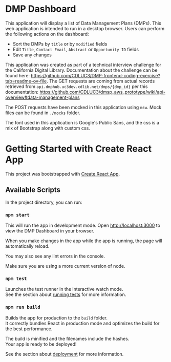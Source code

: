 # DMP Dashboard

This application will display a list of Data Management Plans (DMPs). This web application is intended to run in a desktop browser. Users can perform the following actions on the dashboard:

- Sort the DMPs by `title` or by `modified` fields
- Edit `Title`, `Contact Email`, `Abstract` or `Opportunity ID` fields
- Save any changes

This application was created as part of a technical interview challenge for the California Digital Library. Documentation about the challenge can be found here: https://github.com/CDLUC3/DMP-frontend-coding-exercise?tab=readme-ov-file. The GET requests are coming from actual records retrieved from `api.dmphub.uc3dev.cdlib.net/dmps/{dmp_id}` per this documentation: https://github.com/CDLUC3/dmsp_aws_prototype/wiki/api-overview#data-management-plans

The POST requests have been mocked in this application using `msw`. Mock files can be found in `./mocks` folder.

The font used in this application is Google's Public Sans, and the css is a mix of Bootstrap along with custom css.

# Getting Started with Create React App

This project was bootstrapped with [Create React App](https://github.com/facebook/create-react-app).

## Available Scripts

In the project directory, you can run:

### `npm start`

This will run the app in development mode.
Open [http://localhost:3000](http://localhost:3000) to view the DMP Dashboard in your browser.

When you make changes in the app while the app is running, the page will automatically reload.

You may also see any lint errors in the console.

Make sure you are using a more current version of node.

### `npm test`

Launches the test runner in the interactive watch mode.\
See the section about [running tests](https://facebook.github.io/create-react-app/docs/running-tests) for more information.

### `npm run build`

Builds the app for production to the `build` folder.\
It correctly bundles React in production mode and optimizes the build for the best performance.

The build is minified and the filenames include the hashes.\
Your app is ready to be deployed!

See the section about [deployment](https://facebook.github.io/create-react-app/docs/deployment) for more information.
